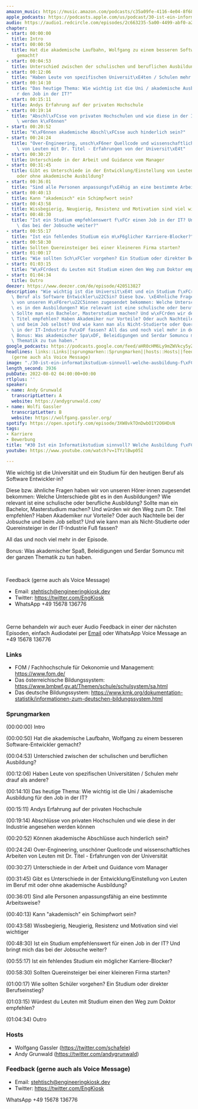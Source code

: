 ```yaml
---
amazon_music: https://music.amazon.com/podcasts/c35a09fe-4116-4e04-8f68-77d61b112e46/episodes/1b15c712-2594-484e-bbda-994564d8a21e/engineering-kiosk-30-ist-ein-informatikstudium-sinnvoll-welche-ausbildung-f%C3%BCr-devs
apple_podcasts: https://podcasts.apple.com/us/podcast/30-ist-ein-informatikstudium-sinnvoll-welche-ausbildung/id1603082924?i=1000574728229&uo=4
audio: https://audio1.redcircle.com/episodes/2c663235-5a00-4499-abf0-a205f4ad2b39/stream.mp3
chapter:
- start: 00:00:00
  title: Intro
- start: 00:00:50
  title: Hat die akademische Laufbahn, Wolfgang zu einem besseren Software-Entwickler
    gemacht?
- start: 00:04:53
  title: Unterschied zwischen der schulischen und beruflichen Ausbildung?
- start: 00:12:06
  title: "Haben Leute von spezifischen Universit\xE4ten / Schulen mehr drauf als andere?"
- start: 00:14:10
  title: "Das heutige Thema: Wie wichtig ist die Uni / akademische Ausbildung f\xFC\
    r den Job in der IT?"
- start: 00:15:11
  title: Andys Erfahrung auf der privaten Hochschule
- start: 00:19:14
  title: "Abschl\xFCsse von privaten Hochschulen und wie diese in der Industrie angesehen\
    \ werden k\xF6nnen"
- start: 00:20:52
  title: "K\xF6nnen akademische Abschl\xFCsse auch hinderlich sein?"
- start: 00:24:24
  title: "Over-Engineering, unsch\xF6ner Quellcode und wissenschaftliches Arbeiten\
    \ von Leuten mit Dr. Titel - Erfahrungen von der Universit\xE4t"
- start: 00:30:27
  title: Unterschiede in der Arbeit und Guidance vom Manager
- start: 00:31:45
  title: Gibt es Unterschiede in der Entwicklung/Einstellung von Leuten im Beruf mit
    oder ohne akademische Ausbildung?
- start: 00:36:01
  title: "Sind alle Personen anpassungsf\xE4hig an eine bestimmte Arbeitsweise?"
- start: 00:40:13
  title: Kann "akademisch" ein Schimpfwort sein?
- start: 00:43:58
  title: Wissbegierig, Neugierig, Resistenz und Motivation sind viel wichtiger
- start: 00:48:30
  title: "Ist ein Studium empfehlenswert f\xFCr einen Job in der IT? Und bringt mich\
    \ das bei der Jobsuche weiter?"
- start: 00:55:17
  title: "Ist ein fehlendes Studium ein m\xF6glicher Karriere-Blocker?"
- start: 00:58:30
  title: Sollten Quereinsteiger bei einer kleineren Firma starten?
- start: 01:00:17
  title: "Wie sollten Sch\xFCler vorgehen? Ein Studium oder direkter Berufseinstieg?"
- start: 01:03:15
  title: "W\xFCrdest du Leuten mit Studium einen den Weg zum Doktor empfehlen?"
- start: 01:04:34
  title: Outro
deezer: https://www.deezer.com/de/episode/420513827
description: "Wie wichtig ist die Universit\xE4t und ein Studium f\xFCr den heutigen\
  \ Beruf als Software Entwickler\u22C5in? Diese bzw. \xE4hnliche Fragen haben wir\
  \ von unseren H\xF6rer\u22C5innen zugesendet bekommen: Welche Unterschiede gibt\
  \ es in den Ausbildungen? Wie relevant ist eine schulische oder berufliche Ausbildung?\
  \ Sollte man ein Bachelor, Masterstudium machen? Und w\xFCrden wir den Weg zum Dr.\
  \ Titel empfehlen? Haben Akademiker nur Vorteile? Oder auch Nachteile bei der Jobsuche\
  \ und beim Job selbst? Und wie kann man als Nicht-Studierte oder Quereinsteiger\
  \ in der IT-Industrie Fu\xDF fassen? All das und noch viel mehr in der Episode.\
  \ Bonus: Was akademischer Spa\xDF, Beleidigungen und Serdar Somuncu mit der ganzen\
  \ Thematik zu tun haben."
google_podcasts: https://podcasts.google.com/feed/aHR0cHM6Ly9mZWVkcy5yZWRjaXJjbGUuY29tLzBlY2ZkZmQ3LWZkYTEtNGMzZC05NTE1LTQ3NjcyN2Y5ZGY1ZQ/episode/M2Y5ZTJjN2ItOGYwZC00MTcwLWE4MGYtZTVkZmZkMjBlMzEw?sa=X&ved=0CAUQkfYCahcKEwiIjdzarrT5AhUAAAAAHQAAAAAQAQ
headlines: links::Links||sprungmarken::Sprungmarken||hosts::Hosts||feedback-gerne-auch-als-voice-message::Feedback
  (gerne auch als Voice Message)
image: "./30-ist-ein-informatikstudium-sinnvoll-welche-ausbildung-f\xFCr-devs.jpg"
length_second: 3936
pubDate: 2022-08-02 04:00:00+00:00
rtlplus: ''
speaker:
- name: Andy Grunwald
  transcriptLetter: A
  website: https://andygrunwald.com/
- name: Wolfi Gassler
  transcriptLetter: B
  website: https://wolfgang.gassler.org/
spotify: https://open.spotify.com/episode/3XW8vkTOnDwbO1Y2O6HDsN
tags:
- Karriere
- Bewerbung
title: "#30 Ist ein Informatikstudium sinnvoll? Welche Ausbildung f\xFCr Devs?"
youtube: https://www.youtube.com/watch?v=1TYzlBwp05I

---
```

<p>Wie wichtig ist die Universität und ein Studium für den heutigen Beruf als Software Entwickler⋅in?</p><p>Diese bzw. ähnliche Fragen haben wir von unseren Hörer⋅innen zugesendet bekommen: Welche Unterschiede gibt es in den Ausbildungen? Wie relevant ist eine schulische oder berufliche Ausbildung? Sollte man ein Bachelor, Masterstudium machen? Und würden wir den Weg zum Dr. Titel empfehlen? Haben Akademiker nur Vorteile? Oder auch Nachteile bei der Jobsuche und beim Job selbst? Und wie kann man als Nicht-Studierte oder Quereinsteiger in der IT-Industrie Fuß fassen?</p><p>All das und noch viel mehr in der Episode.</p><p>Bonus: Was akademischer Spaß, Beleidigungen und Serdar Somuncu mit der ganzen Thematik zu tun haben.</p><p><br></p><p>Feedback (gerne auch als Voice Message)</p><ul><li>Email: <a href="mailto:stehtisch@engineeringkiosk.dev" rel="nofollow">stehtisch@engineeringkiosk.dev</a></li><li>Twitter: <a href="https://twitter.com/EngKiosk" rel="nofollow">https://twitter.com/EngKiosk</a></li><li>WhatsApp +49 15678 136776</li></ul><p><br></p><p>Gerne behandeln wir auch euer Audio Feedback in einer der nächsten Episoden, einfach Audiodatei per <a href="https://engineeringkiosk.dev/kontakt/">Email</a> oder WhatsApp Voice Message an +49 15678 136776</p><h3 id="links">Links</h3><ul><li>FOM / Fachhochschule für Oekonomie und Management: <a href="https://www.fom.de/" rel="nofollow">https://www.fom.de/</a></li><li>Das österreichische Bildungssystem: <a href="https://www.bmbwf.gv.at/Themen/schule/schulsystem/sa.html" rel="nofollow">https://www.bmbwf.gv.at/Themen/schule/schulsystem/sa.html</a> </li><li>Das deutsche Bildungssystem: <a href="https://www.kmk.org/dokumentation-statistik/informationen-zum-deutschen-bildungssystem.html" rel="nofollow">https://www.kmk.org/dokumentation-statistik/informationen-zum-deutschen-bildungssystem.html</a> </li></ul><h3 id="sprungmarken">Sprungmarken</h3><p>(00:00:00) Intro</p><p>(00:00:50) Hat die akademische Laufbahn, Wolfgang zu einem besseren Software-Entwickler gemacht?</p><p>(00:04:53) Unterschied zwischen der schulischen und beruflichen Ausbildung?</p><p>(00:12:06) Haben Leute von spezifischen Universitäten / Schulen mehr drauf als andere?</p><p>(00:14:10) Das heutige Thema: Wie wichtig ist die Uni / akademische Ausbildung für den Job in der IT?</p><p>(00:15:11) Andys Erfahrung auf der privaten Hochschule</p><p>(00:19:14) Abschlüsse von privaten Hochschulen und wie diese in der Industrie angesehen werden können</p><p>(00:20:52) Können akademische Abschlüsse auch hinderlich sein?</p><p>(00:24:24) Over-Engineering, unschöner Quellcode und wissenschaftliches Arbeiten von Leuten mit Dr. Titel - Erfahrungen von der Universität</p><p>(00:30:27) Unterschiede in der Arbeit und Guidance vom Manager</p><p>(00:31:45) Gibt es Unterschiede in der Entwicklung/Einstellung von Leuten im Beruf mit oder ohne akademische Ausbildung?</p><p>(00:36:01) Sind alle Personen anpassungsfähig an eine bestimmte Arbeitsweise?</p><p>(00:40:13) Kann &#34;akademisch&#34; ein Schimpfwort sein?</p><p>(00:43:58) Wissbegierig, Neugierig, Resistenz und Motivation sind viel wichtiger</p><p>(00:48:30) Ist ein Studium empfehlenswert für einen Job in der IT? Und bringt mich das bei der Jobsuche weiter?</p><p>(00:55:17) Ist ein fehlendes Studium ein möglicher Karriere-Blocker?</p><p>(00:58:30) Sollten Quereinsteiger bei einer kleineren Firma starten?</p><p>(01:00:17) Wie sollten Schüler vorgehen? Ein Studium oder direkter Berufseinstieg?</p><p>(01:03:15) Würdest du Leuten mit Studium einen den Weg zum Doktor empfehlen?</p><p>(01:04:34) Outro</p><h3 id="hosts">Hosts</h3><ul><li>Wolfgang Gassler (<a href="https://twitter.com/schafele" rel="nofollow">https://twitter.com/schafele</a>)</li><li>Andy Grunwald (<a href="https://twitter.com/andygrunwald" rel="nofollow">https://twitter.com/andygrunwald</a>)</li></ul><h3 id="feedback-gerne-auch-als-voice-message">Feedback (gerne auch als Voice Message)</h3><ul><li>Email: <a href="mailto:stehtisch@engineeringkiosk.dev" rel="nofollow">stehtisch@engineeringkiosk.dev</a></li><li>Twitter: <a href="https://twitter.com/EngKiosk" rel="nofollow">https://twitter.com/EngKiosk</a></li></ul><p>WhatsApp +49 15678 136776</p>